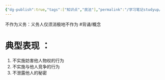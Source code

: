 ```yaml
---
{"dg-publish":true,"tags":["知识点","民法"],"permalink":"/学习笔记studyup/民法总论/不作为义务/","dgPassFrontmatter":true,"created":"2024-07-05T16:28:01.846+08:00","updated":"2024-10-24T22:33:38.017+08:00"}
---
```


不作为义务：义务人仅须消极地不作为 #背诵/概念 
# 典型表现 ：
1. 不实施妨害他人物权的行为
2. 不实施与他人竞争的行为
3. 不泄露他人的秘密